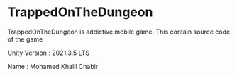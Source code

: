 # TrappedOnTheDungeon
TrappedOnTheDungeon is addictive mobile game. This contain source code of the game

Unity Version : 2021.3.5 LTS

Name : Mohamed Khalil Chabir
